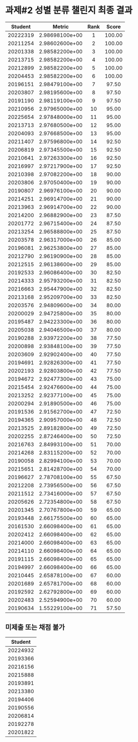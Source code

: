 # 과제#2 성별 분류 챌린지 최종 결과
| Student | Metric | Rank | Score |
|:---:|:---:|:---:|:---:|
| 20222319 | 2.98698100e+00 | 1 | 100.00 |
| 20211254 | 2.98602600e+00 | 2 | 100.00 |
| 20201338 | 2.98582200e+00 | 3 | 100.00 |
| 20213715 | 2.98582200e+00 | 4 | 100.00 |
| 20212899 | 2.98582200e+00 | 5 | 100.00 |
| 20204453 | 2.98582200e+00 | 6 | 100.00 |
| 20196151 | 2.98479100e+00 | 7 | 97.50 |
| 20203807 | 2.98195600e+00 | 8 | 97.50 |
| 20191190 | 2.98119100e+00 | 9 | 97.50 |
| 20210956 | 2.97965000e+00 | 10 | 95.00 |
| 20225654 | 2.97848000e+00 | 11 | 95.00 |
| 20213713 | 2.97680500e+00 | 12 | 95.00 |
| 20204093 | 2.97668500e+00 | 13 | 95.00 |
| 20211407 | 2.97596800e+00 | 14 | 92.50 |
| 20206819 | 2.97345500e+00 | 15 | 92.50 |
| 20210641 | 2.97263300e+00 | 16 | 92.50 |
| 20216997 | 2.97217900e+00 | 17 | 92.50 |
| 20210398 | 2.97082200e+00 | 18 | 90.00 |
| 20203806 | 2.97050400e+00 | 19 | 90.00 |
| 20190807 | 2.96976100e+00 | 20 | 90.00 |
| 20214251 | 2.96914700e+00 | 21 | 90.00 |
| 20213963 | 2.96914700e+00 | 22 | 90.00 |
| 20214200 | 2.96882900e+00 | 23 | 87.50 |
| 20201772 | 2.96715400e+00 | 24 | 87.50 |
| 20213254 | 2.96588800e+00 | 25 | 87.50 |
| 20203578 | 2.96317000e+00 | 26 | 85.00 |
| 20196081 | 2.96253800e+00 | 27 | 85.00 |
| 20212790 | 2.96190900e+00 | 28 | 85.00 |
| 20212515 | 2.96138600e+00 | 29 | 85.00 |
| 20192533 | 2.96086400e+00 | 30 | 82.50 |
| 20214333 | 2.95793200e+00 | 31 | 82.50 |
| 20216663 | 2.95447900e+00 | 32 | 82.50 |
| 20213168 | 2.95209700e+00 | 33 | 82.50 |
| 20203576 | 2.94809600e+00 | 34 | 80.00 |
| 20200029 | 2.94725800e+00 | 35 | 80.00 |
| 20195487 | 2.94223300e+00 | 36 | 80.00 |
| 20205038 | 2.94046500e+00 | 37 | 80.00 |
| 20190288 | 2.93972200e+00 | 38 | 77.50 |
| 20200898 | 2.93848100e+00 | 39 | 77.50 |
| 20203609 | 2.92902400e+00 | 40 | 77.50 |
| 20194691 | 2.92826300e+00 | 41 | 77.50 |
| 20202193 | 2.92803800e+00 | 42 | 77.50 |
| 20194672 | 2.92477300e+00 | 43 | 75.00 |
| 20215454 | 2.92476600e+00 | 44 | 75.00 |
| 20213252 | 2.92377100e+00 | 45 | 75.00 |
| 20200294 | 2.91890500e+00 | 46 | 75.00 |
| 20191536 | 2.91562700e+00 | 47 | 72.50 |
| 20194365 | 2.90957000e+00 | 48 | 72.50 |
| 20213525 | 2.89182800e+00 | 49 | 72.50 |
| 20202255 | 2.87246400e+00 | 50 | 72.50 |
| 20216763 | 2.84993100e+00 | 51 | 70.00 |
| 20214268 | 2.83115200e+00 | 52 | 70.00 |
| 20190058 | 2.82994100e+00 | 53 | 70.00 |
| 20215651 | 2.81428700e+00 | 54 | 70.00 |
| 20196627 | 2.78708100e+00 | 55 | 67.50 |
| 20212208 | 2.73956500e+00 | 56 | 67.50 |
| 20211512 | 2.73416000e+00 | 57 | 67.50 |
| 20205626 | 2.72354800e+00 | 58 | 67.50 |
| 20201345 | 2.70767800e+00 | 59 | 65.00 |
| 20193448 | 2.66175500e+00 | 60 | 65.00 |
| 20161530 | 2.66098400e+00 | 61 | 65.00 |
| 20202412 | 2.66098400e+00 | 62 | 65.00 |
| 20214000 | 2.66098400e+00 | 63 | 65.00 |
| 20214110 | 2.66098400e+00 | 64 | 65.00 |
| 20191115 | 2.66098400e+00 | 65 | 65.00 |
| 20194997 | 2.66098400e+00 | 66 | 65.00 |
| 20210445 | 2.65878100e+00 | 67 | 60.00 |
| 20201689 | 2.65781700e+00 | 68 | 60.00 |
| 20192592 | 2.62792800e+00 | 69 | 60.00 |
| 20202483 | 2.52594900e+00 | 70 | 60.00 |
| 20190634 | 1.55229100e+00 | 71 | 57.50 |


## 미제출 또는 채점 불가
|Student|
|:------:|
|20224932|
|20193366|
|20216156|
|20215888|
|20193891|
|20213380|
|20194406|
|20190556|
|20206814|
|20192278|
|20201822|